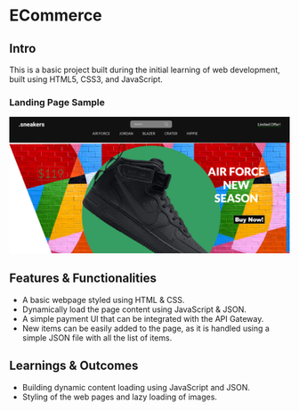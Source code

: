 # ECommerce

## Intro
This is a basic project built during the initial learning of web development, built using HTML5, CSS3, and JavaScript.

### Landing Page Sample
![Landing Page](img/LandingPage.png)

## Features & Functionalities
- A basic webpage styled using HTML & CSS.
- Dynamically load the page content using JavaScript & JSON.
- A simple payment UI that can be integrated with the API Gateway.
- New items can be easily added to the page, as it is handled using a simple JSON file with all the list of items.

## Learnings & Outcomes
* Building dynamic content loading using JavaScript and JSON.
* Styling of the web pages and lazy loading of images.
